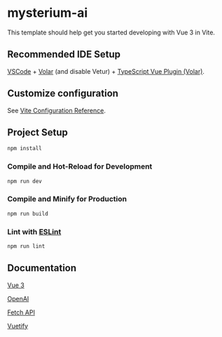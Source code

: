 # mysterium-ai

This template should help get you started developing with Vue 3 in Vite.

## Recommended IDE Setup

[VSCode](https://code.visualstudio.com/) + [Volar](https://marketplace.visualstudio.com/items?itemName=Vue.volar) (and disable Vetur) + [TypeScript Vue Plugin (Volar)](https://marketplace.visualstudio.com/items?itemName=Vue.vscode-typescript-vue-plugin).

## Customize configuration

See [Vite Configuration Reference](https://vitejs.dev/config/).

## Project Setup

```sh
npm install
```

### Compile and Hot-Reload for Development

```sh
npm run dev
```

### Compile and Minify for Production

```sh
npm run build
```

### Lint with [ESLint](https://eslint.org/)

```sh
npm run lint
```

## Documentation
[Vue 3](https://vuejs.org/guide/introduction.html)

[OpenAI](https://platform.openai.com/docs/api-reference/images)

[Fetch API](https://developer.mozilla.org/en-US/docs/Web/API/Fetch_API/Using_Fetch)

[Vuetify](https://vuetifyjs.com/en/components/all/)
